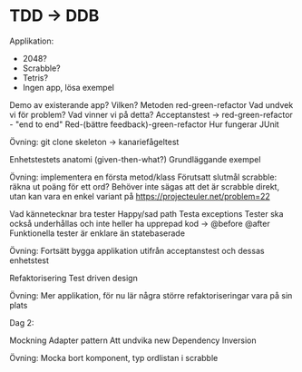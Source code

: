 TDD -> DDB
==========

Applikation:
- 2048?
- Scrabble?
- Tetris?
- Ingen app, lösa exempel

Demo av existerande app? Vilken?
Metoden red-green-refactor
Vad undvek vi för problem? Vad vinner vi på detta?
Acceptanstest -> red-green-refactor - "end to end"
Red-(bättre feedback)-green-refactor
Hur fungerar JUnit

Övning: git clone skeleton -> kanariefågeltest

Enhetstestets anatomi (given-then-what?)
Grundläggande exempel

Övning: implementera en första metod/klass
  Förutsatt slutmål scrabble: räkna ut poäng för ett ord?
  Behöver inte sägas att det är scrabble direkt,
  utan kan vara en enkel variant på https://projecteuler.net/problem=22

Vad kännetecknar bra tester
Happy/sad path
Testa exceptions
Tester ska också underhållas och inte heller ha upprepad kod -> @before @after
Funktionella tester är enklare än statebaserade

Övning: Fortsätt bygga applikation utifrån acceptanstest och dessas enhetstest

Refaktorisering
Test driven design

Övning: Mer applikation, för nu lär några större refaktoriseringar vara på sin plats

Dag 2:

Mockning
Adapter pattern
Att undvika new
Dependency Inversion

Övning: Mocka bort komponent, typ ordlistan i scrabble
